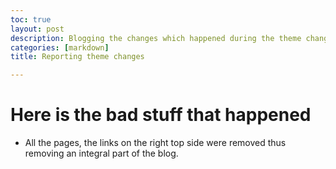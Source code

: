 ```yaml
---
toc: true
layout: post
description: Blogging the changes which happened during the theme change
categories: [markdown]
title: Reporting theme changes

---
```


# Here is the bad stuff that happened

- All the pages, the links on the right top side were removed thus removing an integral part of the blog.
